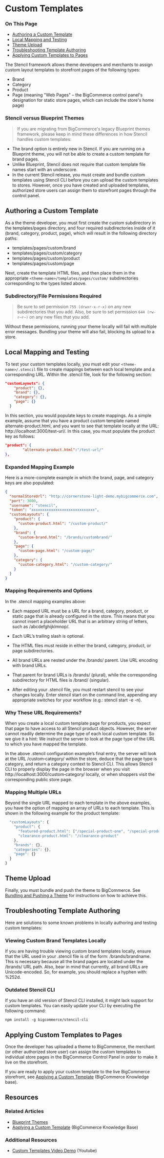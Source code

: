 # Custom Templates
<div class="otp" id="no-index">
	<h3> On This Page </h3>
	<ul>
    <li><a href="#custom-templates_authoring-templates">Authoring a Custom Template</a></li>
    <li><a href="#custom-templates_local-mapping-and-testing">Local Mapping and Testing</a></li>
    <li><a href="#custom-templates_theme-upload">Theme Upload</a></li>
    <li><a href="#custom-templates_troubleshooting">Troubleshooting Template Authoring</a></li>
    <li><a href="#custom-templates_applying">Applying Custom Templates to Pages</a></li>
	</ul>
</div>

The Stencil framework allows theme developers and merchants to assign custom layout templates to storefront pages of the following types:

* Brand
* Category
* Product
* Page (meaning "Web Pages" – the BigCommerce control panel's designation for static store pages, which can include the store's home page)


<div class="HubBlock--callout">
<div class="CalloutBlock--warning">
<div class="HubBlock-content">

<!-- theme: warning -->

### Stencil versus Blueprint Themes
> If you are migrating from BigCommerce's legacy Blueprint themes framework, please keep in mind these differences in how Stencil handles custom templates:
* The brand option is entirely new in Stencil. If you are running on a Blueprint theme, you will not be able to create a custom template for brand pages.
* Unlike Blueprint, Stencil does not require that custom template file names start with an underscore.
* In the current Stencil release, you must create and bundle custom templates using Stencil CLI before you can upload the custom templates to stores. However, once you have created and uploaded templates, authorized store users can assign them to storefront pages through the control panel.

</div>
</div>
</div>



<a href='#custom-templates_authoring-templates' aria-hidden='true' class='block-anchor'  id='custom-templates_authoring-templates'><i aria-hidden='true' class='linkify icon'></i></a>

## Authoring a Custom Template

As a the theme developer, you must first create the custom subdirectory in the templates/pages directory, and four required subdirectories inside of it (brand, category, product, page), which will result in the following directory paths:

* templates/pages/custom/brand
* templates/pages/custom/category
* templates/pages/custom/product
* templates/pages/custom/page

Next, create the template HTML files, and then place them in the appropriate `<theme-name>/templates/pages/custom/` subdirectories corresponding to the types listed above.

<div class="HubBlock--callout">
<div class="CalloutBlock--warning">
<div class="HubBlock-content">

<!-- theme: warning -->

### Subdirectory/File Permissions Required
> Be sure to set permission `755 (drwxr-x-r-x)` on any new subdirectories that you add. Also, be sure to set permission `644 (rw-r–r–)` on any new files that you add.

Without these permissions, running your theme locally will fail with multiple error messages. Bundling your theme will also fail, blocking its upload to a store.



</div>
</div>
</div>



<a href='#custom-templates_local-mapping-and-testing' aria-hidden='true' class='block-anchor'  id='custom-templates_local-mapping-and-testing'><i aria-hidden='true' class='linkify icon'></i></a>

## Local Mapping and Testing

To test your custom templates locally, you must edit your `<theme-name>/.stencil` file to create mappings between each local template and a corresponding URL. Within the .stencil file, look for the following section:

<div class="HubBlock-header">
    <div class="HubBlock-header-title flex items-center">
        <div class="HubBlock-header-name"></div>
    </div><div class="HubBlock-header-subtitle"></div>
</div>

<!--
title: ""
subtitle: ""
lineNumbers: true
-->

```json
"customLayouts": {
    "product": {},
    "brand": {},
    "category": {},
    "page": {}
  }
```

In this section, you would populate keys to create mappings. As a simple example, assume that you have a product custom template named alternate-product.html, and you want to see that template locally at the URL: http://localhost:3000/test-url/. In this case, you must populate the product key as follows:

<div class="HubBlock-header">
    <div class="HubBlock-header-title flex items-center">
        <div class="HubBlock-header-name"></div>
    </div><div class="HubBlock-header-subtitle"></div>
</div>

<!--
title: ""
subtitle: ""
lineNumbers: true
-->

```json
"product": {
    	"alternate-product.html":"/test-url/"
},
```

### Expanded Mapping Example

Here is a more-complete example in which the brand, page, and category keys are also populated:

<div class="HubBlock-header">
    <div class="HubBlock-header-title flex items-center">
        <div class="HubBlock-header-name"></div>
    </div><div class="HubBlock-header-subtitle"></div>
</div>

<!--
title: ""
subtitle: ""
lineNumbers: true
-->

```json
{
  "normalStoreUrl": "http://cornerstone-light-demo.mybigcommerce.com",
  "port": 3000,
  "username": "stencil",
  "token": "xxxxxxxxxxxxxxxxxxxxxxxxxxxxx",
  "customLayouts": {
    "product": {
      "custom-product.html": "/custom-product/"
    },
    "brand": {
      "custom-brand.html": "/brands/custombrand/"
    },
    "page": {
      "custom-page.html": "/custom-page/"
    },
    "category": {
      "custom-category.html": "/custom-category/"
    }
  }
}
```

### Mapping Requirements and Options

In the .stencil mapping examples above:

* Each mapped URL must be a URL for a brand, category, product, or static page that is already configured in the store. This means that you cannot insert a placeholder URL that is an arbitrary string of letters, such as /abcdefghijklmnop/.

* Each URL’s trailing slash is optional.

* The HTML files must reside in either the brand, category, product, or page subdirectories.

* All brand URLs are nested under the /brands/ parent. Use URL encoding with brand URLs.

* That parent for brand URLs is /brands/ (plural), while the corresponding subdirectory for HTML files is /brand/ (singular).

* After editing your .stencil file, you must restart stencil to see your changes locally. Enter stencil start on the command line, appending any appropriate switches for your workflow (e.g.: stencil start -e -n).

### Why These URL Requirements?
When you create a local custom template page for products, you expect that page to have access to all Stencil product objects. However, the server cannot readily determine the page type of each local custom template. So we give it a hint: We instruct the server to look at the page type of the URL to which you have mapped the template.

In the above .stencil configuration example’s final entry, the server will look at the URL /custom‑category/ within the store, deduce that the page type is category, and return a category context to Stencil CLI. This allows Stencil CLI to properly display the page in the browser when you visit http://localhost:3000/custom‑category/ locally, or when shoppers visit the corresponding public store page.

### Mapping Multiple URLs
Beyond the single URL mapped to each template in the above examples, you have the option of mapping an array of URLs to each template. This is shown in the following example for the product template:

<div class="HubBlock-header">
    <div class="HubBlock-header-title flex items-center">
        <div class="HubBlock-header-name"></div>
    </div><div class="HubBlock-header-subtitle"></div>
</div>

<!--
title: ""
subtitle: ""
lineNumbers: true
-->

```js
  "customLayouts": {
    "product": {
      "featured-product.html": ["/special-product-one", "/special-product-two"],
      "clearance-product.html": "/clearance-product"
    },
    "brands": {},
    "categories": {},
    "page": {}
  }
}
```



<a href='#custom-templates_theme-upload' aria-hidden='true' class='block-anchor'  id='custom-templates_theme-upload'><i aria-hidden='true' class='linkify icon'></i></a>

## Theme Upload

Finally, you must bundle and push the theme to BigCommerce. See [Bundling and Pushing a Theme](https://developer.bigcommerce.com/stencil-docs/deploying-a-theme/bundling-and-pushing) for instructions on how to achieve this.



<a href='#custom-templates_troubleshooting' aria-hidden='true' class='block-anchor'  id='custom-templates_troubleshooting'><i aria-hidden='true' class='linkify icon'></i></a>

## Troubleshooting Template Authoring

Here are solutions to some known problems in locally authoring and testing custom templates:

### Viewing Custom Brand Templates Locally

If you are having trouble viewing custom brand templates locally, ensure that the URL used in your .stencil file is of the form: /brands/brandname. This is necessary because all the brand pages are located under the /brands/ URL path. Also, bear in mind that currently, all brand URLs are Unicode-encoded. So, for example, you should replace a hyphen with: %252d.

### Outdated Stencil CLI

If you have an old version of Stencil CLI installed, it might lack support for custom templates. You can easily update your CLI by executing the following command:

`npm install -g bigcommerce/stencil-cli`



<a href='#custom-templates_applying' aria-hidden='true' class='block-anchor'  id='custom-templates_applying'><i aria-hidden='true' class='linkify icon'></i></a>

## Applying Custom Templates to Pages

Once the developer has uploaded a theme to BigCommerce, the merchant (or other authorized store user) can assign the custom templates to individual store pages in the BigCommerce Control Panel in order to make it live on the storefront.

If you are ready to apply your custom template to the live BigCommerce storefront, see [Applying a Custom Template](https://support.bigcommerce.com/s/article/Stencil-Themes#intro3) (BigCommerce Knowledge base).



## Resources

### Related Articles
* [Blueprint Themes](https://developer.bigcommerce.com/legacy/blueprint-themes)
* [Applying a Custom Template](https://support.bigcommerce.com/s/article/Stencil-Themes#intro3) (BigCommerce Knowledge Base)

### Additional Resources

* [Custom Templates Video Demo](https://www.youtube.com/watch?v=qgaDX7bhmd8) (Youtube)
